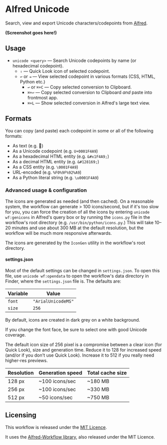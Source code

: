 
Alfred Unicode
==============

Search, view and export Unicode characters/codepoints from [Alfred][alfred].

**(Screenshot goes here!)**


Usage
-----

- `unicode <query>` — Search Unicode codepoints by name (or hexadecimal codepoint).
    - `⇧` — Quick Look icon of selected codepoint.
    - `↩` or `⇥` — View selected codepoint in various formats (CSS, HTML, Python etc.)
        - `↩` or `⌘+C` — Copy selected conversion to Clipboard.
        - `⌘+↩` — Copy selected conversion to Clipboard *and* paste into frontmost app.
        - `⌘+L` — Show selected conversion in Alfred's large text view.


Formats
-------

You can copy (and paste) each codepoint in some or all of the following formats:

- As text (e.g. 💩)
- As a Unicode codepoint (e.g. `U+0001F4A9`)
- As a hexadecimal HTML entity (e.g. `&#x1F4A9;`)
- As a decimal HTML entity (e.g. `&#128169;`)
- As a CSS entity (e.g. `\0001F4A9`)
- URL-encoded (e.g. `%F0%9F%92%A9`)
- As a Python literal string (e.g. `\u0001F4A9`)


### Advanced usage & configuration ###

The icons are generated as needed (and then cached). On a reasonable system, the workflow can generate &gt; 100 icons/second, but if it's too slow for you, you can force the creation of all the icons by entering `unicode wf:genicons` in Alfred's query box or by running the `icons.py` file in the workflow's root directory (e.g. `/usr/bin/python/icons.py`.) This will take 10–20 minutes and use about 300 MB at the default resolution, but the workflow will be much more responsive afterwards.

The icons are generated by the `IconGen` utility in the workflow's root directory.


#### settings.json ####

Most of the default settings can be changed in `settings.json`. To open this file, use `unicode wf:opendata` to open the workflow's data directory in Finder, where the `settings.json` file is. The defaults are:

| Variable |       Value        |
|----------|--------------------|
| `font`   | `"ArialUnicodeMS"` |
| `size`   | `256`              |

By default, icons are created in dark grey on a white background.

If you change the font face, be sure to select one with good Unicode coverage.

The default icon size of 256 pixel is a compromise between a clear icon (for Quick Look), size and generation time. Reduce it to 128 for increased speed (and/or if you don't use Quick Look). Increase it to 512 if you really need higher-res previews.

| Resolution   | Generation speed   | Total cache size   |
| ------------ | ------------------ | ------------------ |
| 128 px       | ~100 icons/sec     | ~180 MB            |
| 256 px       | ~100 icons/sec     | ~330 MB            |
| 512 px       | ~50 icons/sec      | ~750 MB            |


Licensing
---------

This workflow is released under the [MIT Licence][licence].

It uses the [Alfred-Workflow library][aw], also released under the MIT Licence.


[alfred]: http://www.alfredforum.com/
[licence]: ./LICENCE.txt
[aw]: http://www.deanishe.net/alfred-workflow/
[aw-github]: https://github.com/deanishe/alfred-workflow/
